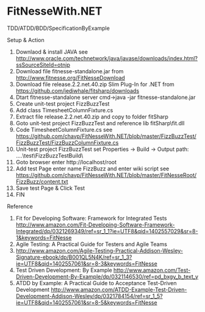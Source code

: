 FitNesseWith.NET
================

TDD/ATDD/BDD/SpecificationByExample

Setup & Action

1. Downlaod & install JAVA see http://www.oracle.com/technetwork/java/javase/downloads/index.html?ssSourceSiteId=otnjp
2. Download file fitnesse-standalone.jar from http://www.fitnesse.org/FitNesseDownload
3. Download file release.2.2.net.40.zip Slim Plug-In for .NET from https://github.com/jediwhale/fitsharp/downloads
4. Dtart fitnesse-standalone server cmd->java -jar fitnesse-standalone.jar
5. Create unit-test project FizzBuzzTest
6. Add class TimesheetColumnFixture.cs 
7. Extract file release.2.2.net.40.zip and copy to folder fitSharp
8. Goto unit-test project FizzBuzzTest and reference lib fitSharp\fit.dll
9. Code TimesheetColumnFixture.cs see https://github.com/chavp/FitNesseWith.NET/blob/master/FizzBuzzTest/FizzBuzzTest/FizzBuzzColumnFixture.cs
10. Unit-test project FizzBuzzTest set Properties -> Build -> Output path: ..\..\test\FizzBuzzTestBuild\
11. Goto browser enter http://localhost/root
12. Add test Page enter name FizzBuzz and enter wiki script see https://github.com/chavp/FitNesseWith.NET/blob/master/FitNesseRoot/FizzBuzz/content.txt
13. Save test Page & Click Test
14. FIN

Reference
1. Fit for Developing Software: Framework for Integrated Tests http://www.amazon.com/Fit-Developing-Software-Framework-Integrated/dp/0321269349/ref=sr_1_1?ie=UTF8&qid=1402557029&sr=8-1&keywords=FitNesse
2. Agile Testing: A Practical Guide for Testers and Agile Teams 
3. http://www.amazon.com/Agile-Testing-Practical-Addison-Wesley-Signature-ebook/dp/B001QL5N4K/ref=sr_1_3?ie=UTF8&qid=1402557061&sr=8-3&keywords=FitNesse
4. Test Driven Development: By Example http://www.amazon.com/Test-Driven-Development-By-Example/dp/0321146530/ref=pd_bxgy_b_text_y
5. ATDD by Example: A Practical Guide to Acceptance Test-Driven Development http://www.amazon.com/ATDD-Example-Test-Driven-Development-Addison-Wesley/dp/0321784154/ref=sr_1_5?ie=UTF8&qid=1402557061&sr=8-5&keywords=FitNesse

